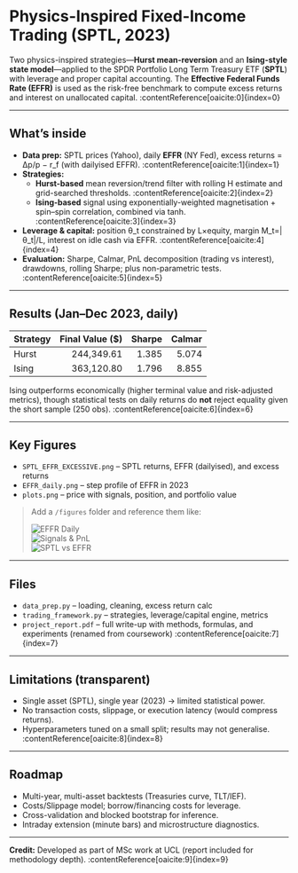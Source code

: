 # Physics-Inspired Fixed-Income Trading (SPTL, 2023)

Two physics-inspired strategies—**Hurst mean-reversion** and an **Ising-style state model**—applied to the SPDR Portfolio Long Term Treasury ETF (**SPTL**) with leverage and proper capital accounting. The **Effective Federal Funds Rate (EFFR)** is used as the risk-free benchmark to compute excess returns and interest on unallocated capital. :contentReference[oaicite:0]{index=0}

---

## What’s inside
- **Data prep:** SPTL prices (Yahoo), daily **EFFR** (NY Fed), excess returns = Δp/p − r_f (with dailyised EFFR). :contentReference[oaicite:1]{index=1}
- **Strategies:**
  - **Hurst-based** mean reversion/trend filter with rolling H estimate and grid-searched thresholds. :contentReference[oaicite:2]{index=2}
  - **Ising-based** signal using exponentially-weighted magnetisation + spin–spin correlation, combined via tanh. :contentReference[oaicite:3]{index=3}
- **Leverage & capital:** position θ_t constrained by L×equity, margin M_t=|θ_t|/L, interest on idle cash via EFFR. :contentReference[oaicite:4]{index=4}
- **Evaluation:** Sharpe, Calmar, PnL decomposition (trading vs interest), drawdowns, rolling Sharpe; plus non-parametric tests. :contentReference[oaicite:5]{index=5}

---

## Results (Jan–Dec 2023, daily)
| Strategy   | Final Value ($) | Sharpe | Calmar |
|------------|-----------------:|------:|------:|
| Hurst      | 244,349.61       | 1.385 | 5.074 |
| Ising      | 363,120.80       | 1.796 | 8.855 |

Ising outperforms economically (higher terminal value and risk-adjusted metrics), though statistical tests on daily returns do **not** reject equality given the short sample (250 obs). :contentReference[oaicite:6]{index=6}

---

## Key Figures
- `SPTL_EFFR_EXCESSIVE.png` – SPTL returns, EFFR (dailyised), and excess returns  
- `EFFR_daily.png` – step profile of EFFR in 2023  
- `plots.png` – price with signals, position, and portfolio value

> Add a `/figures` folder and reference them like:
>
> ![EFFR Daily](figures/EFFR_daily.png)  
> ![Signals & PnL](figures/plots.png)  
> ![SPTL vs EFFR](figures/SPTL_EFFR_EXCESSIVE.png)

---

## Files
- `data_prep.py` – loading, cleaning, excess return calc  
- `trading_framework.py` – strategies, leverage/capital engine, metrics  
- `project_report.pdf` – full write-up with methods, formulas, and experiments (renamed from coursework) :contentReference[oaicite:7]{index=7}

---

## Limitations (transparent)
- Single asset (SPTL), single year (2023) → limited statistical power.  
- No transaction costs, slippage, or execution latency (would compress returns).  
- Hyperparameters tuned on a small split; results may not generalise. :contentReference[oaicite:8]{index=8}

---

## Roadmap
- Multi-year, multi-asset backtests (Treasuries curve, TLT/IEF).  
- Costs/Slippage model; borrow/financing costs for leverage.  
- Cross-validation and blocked bootstrap for inference.  
- Intraday extension (minute bars) and microstructure diagnostics.

---

**Credit:** Developed as part of MSc work at UCL (report included for methodology depth). :contentReference[oaicite:9]{index=9}
